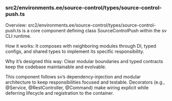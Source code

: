 ### src2/environments.ee/source-control/types/source-control-push.ts

Overview: src2/environments.ee/source-control/types/source-control-push.ts is a core component defining class SourceControlPush within the sv CLI runtime.

How it works: It composes with neighboring modules through DI, typed configs, and shared types to implement its specific responsibility.

Why it’s designed this way: Clear modular boundaries and typed contracts keep the codebase maintainable and evolvable.

This component follows sv’s dependency-injection and modular architecture to keep responsibilities focused and testable. Decorators (e.g., @Service, @RestController, @Command) make wiring explicit while deferring lifecycle and registration to the container.
